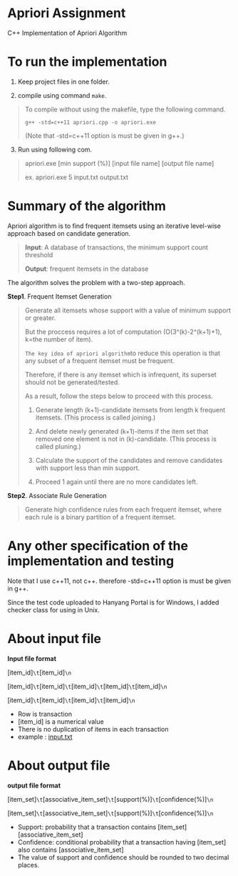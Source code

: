 Apriori Assignment
==================

C++ Implementation of Apriori Algorithm

To run the implementation 
=========================

1. Keep project files in one folder.

2. compile using command `make`.
> To compile without using the makefile, type the following command.
>
> `g++ -std=c++11 apriori.cpp -o apriori.exe`
> 
> (Note that -std=c++11 option is must be given in g++.)

3. Run using following com.
> apriori.exe [min support (%)] [input file name] [output file name]
>
> ex. apriori.exe 5 input.txt output.txt

Summary of the algorithm
============
Apriori algorithm is to find frequent itemsets using an iterative level-wise approach based on candidate generation.
> **Input**: A database of transactions, the minimum support count threshold
> 
> **Output**: frequent itemsets in the database

The algorithm solves the problem with a two-step approach.

**Step1**. Frequent Itemset Generation
> Generate all itemsets whose support with a value of minimum support or greater.
>
> But the proccess requires a lot of computation (O(3^(k)-2^(k+1)+1), k=the number of item).
> 
> `The key idea of apriori algorithm`to reduce this operation is that any subset of a frequent itemset must be frequent.
> 
> Therefore, if there is any itemset which is infrequent, its superset should not be generated/tested.
>
> As a result, follow the steps below to proceed with this process.
>
> 1. Generate length (k+1)-candidate itemsets from length k frequent itemsets. (This process is called joining.)
>
> 2. And delete newly generated (k+1)-items if the item set that removed one element is not in (k)-candidate. (This process is called pluning.)
> 
> 3. Calculate the support of the candidates and remove candidates with support less than min support.
>
> 4. Proceed 1 again until there are no more candidates left.

**Step2**. Associate Rule Generation
> Generate high confidence rules from each frequent itemset, where each rule is a binary partition of a frequent itemset.

Any other specification of the implementation and testing
============

Note that I use c++11, not c++. therefore -std=c++11 option is must be given in g++.

Since the test code uploaded to Hanyang Portal is for Windows, I added checker class for using in Unix. 

About input file
============

**Input file format**

[item_id]`\t`[item_id]`\n`

[item_id]`\t`[item_id]`\t`[item_id]`\t`[item_id]`\t`[item_id]`\n` 

[item_id]`\t`[item_id]`\t`[item_id]`\t`[item_id]`\n`

- Row is transaction
- [item_id] is a numerical value
- There is no duplication of items in each transaction
- example : [input.txt](/uploads/c0b53cb1c9cd30e4f263e42cb3f3333b/input.txt)

About output file
============

**output file format**

[item_set]`\t`[associative_item_set]`\t`[support(%)]`\t`[confidence(%)]`\n`

[item_set]`\t`[associative_item_set]`\t`[support(%)]`\t`[confidence(%)]`\n`

- Support: probability that a transaction contains [item_set] [associative_item_set]
- Confidence: conditional probability that a transaction having [item_set] also contains [associative_item_set]
- The value of support and confidence should be rounded to two decimal places.

